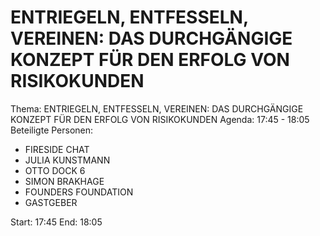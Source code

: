 # ENTRIEGELN, ENTFESSELN, VEREINEN: DAS DURCHGÄNGIGE KONZEPT FÜR DEN ERFOLG VON RISIKOKUNDEN
Thema: ENTRIEGELN, ENTFESSELN, VEREINEN: DAS DURCHGÄNGIGE KONZEPT FÜR DEN ERFOLG VON RISIKOKUNDEN
Agenda: 17:45 - 18:05
Beteiligte Personen:
- FIRESIDE CHAT
- JULIA KUNSTMANN
- OTTO DOCK 6
- SIMON BRAKHAGE
- FOUNDERS FOUNDATION
- GASTGEBER

Start: 17:45
End: 18:05
